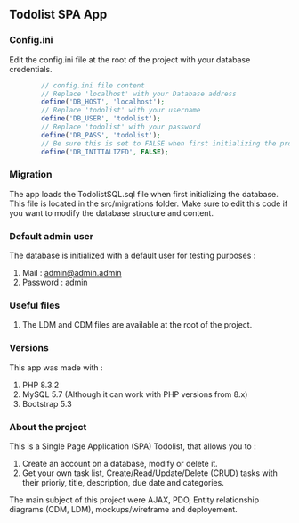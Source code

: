 ## Todolist SPA App

### Config.ini

Edit the config.ini file at the root of the project with your database credentials.

```php
        // config.ini file content
        // Replace 'localhost' with your Database address
        define('DB_HOST', 'localhost');
        // Replace 'todolist' with your username
        define('DB_USER', 'todolist');
        // Replace 'todolist' with your password
        define('DB_PASS', 'todolist'); 
        // Be sure this is set to FALSE when first initializing the project
        define('DB_INITIALIZED', FALSE);
```
### Migration

The app loads the TodolistSQL.sql file when first initializing the database.
This file is located in the src/migrations folder.
Make sure to edit this code if you want to modify the database structure and content.

### Default admin user

The database is initialized with a default user for testing purposes :
1. Mail : admin@admin.admin
2. Password : admin

### Useful files

1. The LDM and CDM files are available at the root of the project.

### Versions

This app was made with :
1. PHP 8.3.2
2. MySQL 5.7 (Although it can work with PHP versions from 8.x)
3. Bootstrap 5.3

### About the project
This is a Single Page Application (SPA) Todolist, that allows you to :
1. Create an account on a database, modify or delete it.
2. Get your own task list, Create/Read/Update/Delete (CRUD) tasks with their prioriy, title, description, due date and categories.

The main subject of this project were AJAX, PDO, Entity relationship diagrams (CDM, LDM), mockups/wireframe and deployement.